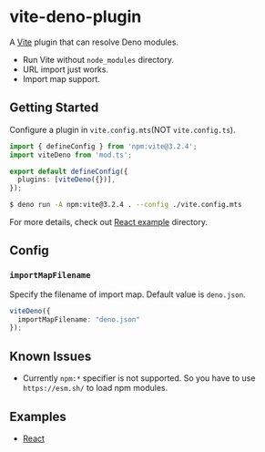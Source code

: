 # vite-deno-plugin

A [Vite](https://vitejs.dev) plugin that can resolve Deno modules.

 - Run Vite without `node_modules` directory.
 - URL import just works.
 - Import map support.

## Getting Started

Configure a plugin in `vite.config.mts`(NOT `vite.config.ts`).

```typescript
import { defineConfig } from 'npm:vite@3.2.4';
import viteDeno from 'mod.ts';

export default defineConfig({
  plugins: [viteDeno({})],
});
```

```bash
$ deno run -A npm:vite@3.2.4 . --config ./vite.config.mts
```

For more details, check out [React example](`./examples/react`) directory.

## Config

### `importMapFilename`

Specify the filename of import map. Default value is `deno.json`.

```typescript
viteDeno({
  importMapFilename: "deno.json"
});
```

## Known Issues

 - Currently `npm:*` specifier is not supported. So you have to use `https://esm.sh/` to load npm modules.

## Examples

 - [React](./examples/react)
